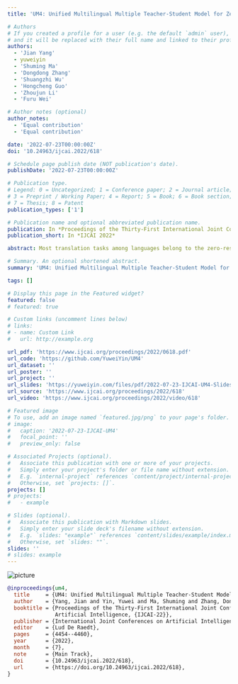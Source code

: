 ```yaml
---
title: 'UM4: Unified Multilingual Multiple Teacher-Student Model for Zero-Resource Neural Machine Translation'

# Authors
# If you created a profile for a user (e.g. the default `admin` user), write the username (folder name) here
# and it will be replaced with their full name and linked to their profile.
authors:
  - 'Jian Yang'
  - yuweiyin
  - 'Shuming Ma'
  - 'Dongdong Zhang'
  - 'Shuangzhi Wu'
  - 'Hongcheng Guo'
  - 'Zhoujun Li'
  - 'Furu Wei'

# Author notes (optional)
author_notes:
  - 'Equal contribution'
  - 'Equal contribution'

date: '2022-07-23T00:00:00Z'
doi: '10.24963/ijcai.2022/618'

# Schedule page publish date (NOT publication's date).
publishDate: '2022-07-23T00:00:00Z'

# Publication type.
# Legend: 0 = Uncategorized; 1 = Conference paper; 2 = Journal article;
# 3 = Preprint / Working Paper; 4 = Report; 5 = Book; 6 = Book section;
# 7 = Thesis; 8 = Patent
publication_types: ['1']

# Publication name and optional abbreviated publication name.
publication: In *Proceedings of the Thirty-First International Joint Conference on Artificial Intelligence*
publication_short: In *IJCAI 2022*

abstract: Most translation tasks among languages belong to the zero-resource translation problem where parallel corpora are unavailable. Multilingual neural machine translation (MNMT) enables one-pass translation using shared semantic space for all languages compared to the two-pass pivot translation but often underperforms the pivot-based method. In this paper, we propose a novel method, named as Unified Multilingual Multiple teacher-student Model for NMT (UM4). Our method unifies source-teacher, target-teacher, and pivot-teacher models to guide the student model for the zero-resource translation. The source teacher and target teacher force the student to learn the direct source-target translation by the distilled knowledge on both source and target sides. The monolingual corpus is further leveraged by the pivot-teacher model to enhance the student model. Experimental results demonstrate that our model of 72 directions significantly outperforms previous methods on the WMT benchmark.

# Summary. An optional shortened abstract.
summary: 'UM4: Unified Multilingual Multiple Teacher-Student Model for Zero-Resource Neural Machine Translation'

tags: []

# Display this page in the Featured widget?
featured: false
# featured: true

# Custom links (uncomment lines below)
# links:
# - name: Custom Link
#   url: http://example.org

url_pdf: 'https://www.ijcai.org/proceedings/2022/0618.pdf'
url_code: 'https://github.com/YuweiYin/UM4'
url_dataset: ''
url_poster: ''
url_project: ''
url_slides: 'https://yuweiyin.com/files/pdf/2022-07-23-IJCAI-UM4-Slides.pdf'
url_source: 'https://www.ijcai.org/proceedings/2022/618'
url_video: 'https://www.ijcai.org/proceedings/2022/video/618'

# Featured image
# To use, add an image named `featured.jpg/png` to your page's folder.
# image:
#   caption: '2022-07-23-IJCAI-UM4'
#   focal_point: ''
#   preview_only: false

# Associated Projects (optional).
#   Associate this publication with one or more of your projects.
#   Simply enter your project's folder or file name without extension.
#   E.g. `internal-project` references `content/project/internal-project/index.md`.
#   Otherwise, set `projects: []`.
projects: []
# projects:
#   - example

# Slides (optional).
#   Associate this publication with Markdown slides.
#   Simply enter your slide deck's filename without extension.
#   E.g. `slides: "example"` references `content/slides/example/index.md`.
#   Otherwise, set `slides: ""`.
slides: ''
# slides: example
---
```


<!-- {{% callout note %}} -->
<!-- Click the _Cite_ button above to demo the feature to enable visitors to import publication metadata into their reference management software. -->
<!-- {{% /callout %}} -->

<!-- {{% callout note %}} -->
<!-- Create your slides in Markdown - click the _Slides_ button to check out the example. -->
<!-- {{% /callout %}} -->

<!-- Supplementary notes can be added here, including [code, math, and images](https://wowchemy.com/docs/writing-markdown-latex/). -->

<script src="https://polyfill.io/v3/polyfill.min.js?features=es6"></script>
<script id="MathJax-script" async src="https://cdn.jsdelivr.net/npm/mathjax@3/es5/tex-mml-chtml.js"></script>
<script> 
MathJax = {
  tex: {
    inlineMath: [['$', '$']],
    processEscapes: true
  }
};
</script>

![picture](https://yuweiyin.com/files/img/2022-07-23-IJCAI-UM4.png)

```bibtex
@inproceedings{um4,
  title     = {UM4: Unified Multilingual Multiple Teacher-Student Model for Zero-Resource Neural Machine Translation},
  author    = {Yang, Jian and Yin, Yuwei and Ma, Shuming and Zhang, Dongdong and Wu, Shuangzhi and Guo, Hongcheng and Li, Zhoujun and Wei, Furu},
  booktitle = {Proceedings of the Thirty-First International Joint Conference on
               Artificial Intelligence, {IJCAI-22}},
  publisher = {International Joint Conferences on Artificial Intelligence Organization},
  editor    = {Lud De Raedt},
  pages     = {4454--4460},
  year      = {2022},
  month     = {7},
  note      = {Main Track},
  doi       = {10.24963/ijcai.2022/618},
  url       = {https://doi.org/10.24963/ijcai.2022/618},
}
```
